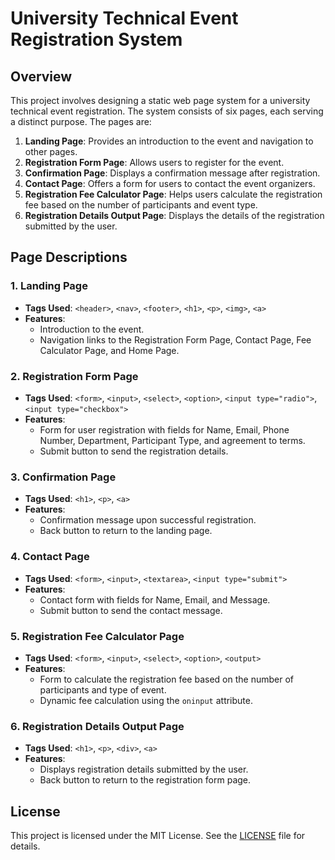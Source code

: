 # University Technical Event Registration System

## Overview

This project involves designing a static web page system for a university technical event registration. The system consists of six pages, each serving a distinct purpose. The pages are:

1. **Landing Page**: Provides an introduction to the event and navigation to other pages.
2. **Registration Form Page**: Allows users to register for the event.
3. **Confirmation Page**: Displays a confirmation message after registration.
4. **Contact Page**: Offers a form for users to contact the event organizers.
5. **Registration Fee Calculator Page**: Helps users calculate the registration fee based on the number of participants and event type.
6. **Registration Details Output Page**: Displays the details of the registration submitted by the user.

## Page Descriptions

### 1. Landing Page
- **Tags Used**: `<header>`, `<nav>`, `<footer>`, `<h1>`, `<p>`, `<img>`, `<a>`
- **Features**:
  - Introduction to the event.
  - Navigation links to the Registration Form Page, Contact Page, Fee Calculator Page, and Home Page.

### 2. Registration Form Page
- **Tags Used**: `<form>`, `<input>`, `<select>`, `<option>`, `<input type="radio">`, `<input type="checkbox">`
- **Features**:
  - Form for user registration with fields for Name, Email, Phone Number, Department, Participant Type, and agreement to terms.
  - Submit button to send the registration details.

### 3. Confirmation Page
- **Tags Used**: `<h1>`, `<p>`, `<a>`
- **Features**:
  - Confirmation message upon successful registration.
  - Back button to return to the landing page.

### 4. Contact Page
- **Tags Used**: `<form>`, `<input>`, `<textarea>`, `<input type="submit">`
- **Features**:
  - Contact form with fields for Name, Email, and Message.
  - Submit button to send the contact message.

### 5. Registration Fee Calculator Page
- **Tags Used**: `<form>`, `<input>`, `<select>`, `<option>`, `<output>`
- **Features**:
  - Form to calculate the registration fee based on the number of participants and type of event.
  - Dynamic fee calculation using the `oninput` attribute.

### 6. Registration Details Output Page
- **Tags Used**: `<h1>`, `<p>`, `<div>`, `<a>`
- **Features**:
  - Displays registration details submitted by the user.
  - Back button to return to the registration form page.

## License

This project is licensed under the MIT License. See the [LICENSE](LICENSE) file for details.